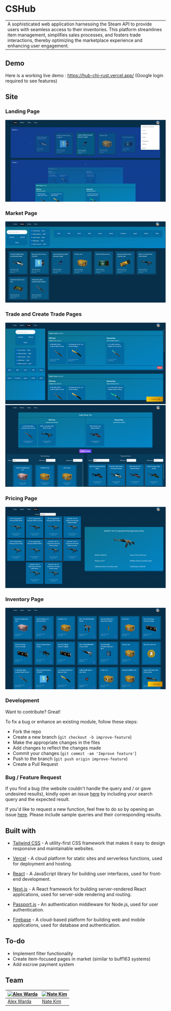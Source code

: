 # CSHub
<table>
<tr>
<td>
A sophisticated web application harnessing the Steam API to provide users with seamless access to their inventories. This platform streamlines item management, simplifies sales processes, and fosters trade interactions, thereby optimizing the marketplace experience and enhancing user engagement.
</td>
</tr>
</table>


## Demo
Here is a working live demo :  https://hub-chi-rust.vercel.app/
(Google login required to see features)

## Site

### Landing Page
![](site-images/home.png)

### Market Page
![](site-images/market.png)

### Trade and Create Trade Pages
![](site-images/trades.png)
![](site-images/create-trade.png)

### Pricing Page
![](site-images/prices.png)

### Inventory Page
![](site-images/inventory.png)

### Development
Want to contribute? Great!

To fix a bug or enhance an existing module, follow these steps:

- Fork the repo
- Create a new branch (`git checkout -b improve-feature`)
- Make the appropriate changes in the files
- Add changes to reflect the changes made
- Commit your changes (`git commit -am 'Improve feature'`)
- Push to the branch (`git push origin improve-feature`)
- Create a Pull Request 

### Bug / Feature Request

If you find a bug (the website couldn't handle the query and / or gave undesired results), kindly open an issue [here](https://github.com/alexsio03/hub/issues/new) by including your search query and the expected result.

If you'd like to request a new function, feel free to do so by opening an issue [here](https://github.com/alexsio03/hub/issues/new). Please include sample queries and their corresponding results.


## Built with 

- [Tailwind CSS](https://tailwindcss.com/) - A utility-first CSS framework that makes it easy to design responsive and maintainable websites.

- [Vercel](https://vercel.com/) - A cloud platform for static sites and serverless functions, used for deployment and hosting.

- [React](https://reactjs.org/) - A JavaScript library for building user interfaces, used for front-end development.

- [Next.js](https://nextjs.org/) - A React framework for building server-rendered React applications, used for server-side rendering and routing.

- [Passport.js](http://www.passportjs.org/) - An authentication middleware for Node.js, used for user authentication.

- [Firebase](https://firebase.google.com/) - A cloud-based platform for building web and mobile applications, used for database and authentication.



## To-do
- Implement filter functionality
- Create item-focused pages in market (similar to buff163 systems)
- Add escrow payment system

## Team

[![Alex Warda](https://avatars.githubusercontent.com/u/61218049?v=4)](https://github.com/alexsio03)  | [![Nate Kim](https://avatars.githubusercontent.com/u/66488714?v=4)](https://github.com/Nate-Kim)
---|---
[Alex Warda](https://github.com/alexsio03) |[Nate Kim](https://github.com/Nate-Kim)

